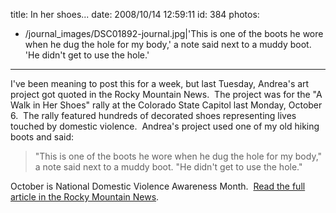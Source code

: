 title: In her shoes...
date: 2008/10/14 12:59:11
id: 384
photos:
- /journal_images/DSC01892-journal.jpg|'This is one of the boots he wore when he dug the hole for my body,' a note said next to a muddy boot. 'He didn't get to use the hole.'
---
I've been meaning to post this for a week, but last Tuesday, Andrea's art project got quoted in the Rocky Mountain News.  The project was for the "A Walk in Her Shoes" rally at the Colorado State Capitol last Monday, October 6.  The rally featured hundreds of decorated shoes representing lives touched by domestic violence.  Andrea's project used one of my old hiking boots and said:

> "This is one of the boots he wore when he dug the hole for my body," a note said next to a muddy boot. "He didn't get to use the hole."

October is National Domestic Violence Awareness Month.  [Read the full article in the Rocky Mountain News](http://www.rockymountainnews.com/news/2008/oct/07/shoes-tell-tales-of-domestic-violence/).